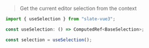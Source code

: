 > Get the current editor selection from the context

```typescript
import { useSelection } from "slate-vue3";

const useSelection: () => ComputedRef<BaseSelection>;

const selection = useSelection();
```
